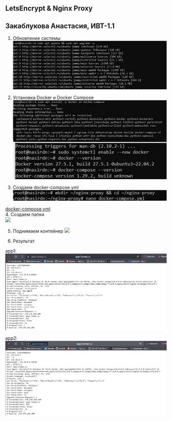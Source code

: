 ## LetsEncrypt & Nginx Proxy
## Закаблукова Анастасия, ИВТ-1.1

1. Обновление системы
![](image_report/1.jpg)  

2. Установка Docker и Docker Compose 
![](image_report/2.jpg) 
![](image_report/3.jpg) 

3. Создаем docker-compose.yml  
![](image_report/4.jpg) 

[docker-compose.yml](docker-compose.yml)  
4. Создаем папки  
![](/image_report/5.jpg) 

5. Поднимаем контейнер
![](/image_report/6.jpg) 

6. Результат  

app1:
![](image_report/7.jpg)  

app2:
![](image_report/8.jpg) 
